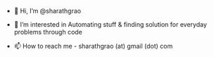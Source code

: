 - 👋 Hi, I’m @sharathgrao
- 👀 I’m interested in Automating stuff & finding solution for everyday problems through code

- 📫 How to reach me - sharathgrao (at) gmail (dot) com

<!---
sharathgrao/sharathgrao is a ✨ special ✨ repository because its `README.md` (this file) appears on your GitHub profile.
You can click the Preview link to take a look at your changes.
--->
